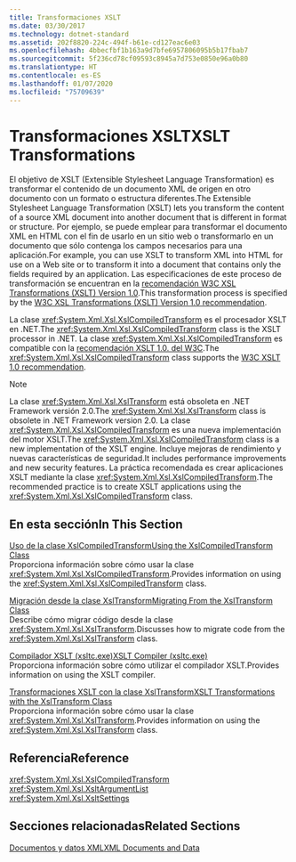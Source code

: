 ```yaml
---
title: Transformaciones XSLT
ms.date: 03/30/2017
ms.technology: dotnet-standard
ms.assetid: 202f8820-224c-494f-b61e-cd127eac6e03
ms.openlocfilehash: 4bbecfbf1b163a9d7bfe6957806095b5b17fbab7
ms.sourcegitcommit: 5f236cd78cf09593c8945a7d753e0850e96a0b80
ms.translationtype: HT
ms.contentlocale: es-ES
ms.lasthandoff: 01/07/2020
ms.locfileid: "75709639"
---
```

# <a name="xslt-transformations"></a><span data-ttu-id="7b6b3-102">Transformaciones XSLT</span><span class="sxs-lookup"><span data-stu-id="7b6b3-102">XSLT Transformations</span></span>
<span data-ttu-id="7b6b3-103">El objetivo de XSLT (Extensible Stylesheet Language Transformation) es transformar el contenido de un documento XML de origen en otro documento con un formato o estructura diferentes.</span><span class="sxs-lookup"><span data-stu-id="7b6b3-103">The Extensible Stylesheet Language Transformation (XSLT) lets you transform the content of a source XML document into another document that is different in format or structure.</span></span> <span data-ttu-id="7b6b3-104">Por ejemplo, se puede emplear para transformar el documento XML en HTML con el fin de usarlo en un sitio web o transformarlo en un documento que sólo contenga los campos necesarios para una aplicación.</span><span class="sxs-lookup"><span data-stu-id="7b6b3-104">For example, you can use XSLT to transform XML into HTML for use on a Web site or to transform it into a document that contains only the fields required by an application.</span></span> <span data-ttu-id="7b6b3-105">Las especificaciones de este proceso de transformación se encuentran en la [recomendación W3C XSL Transformations (XSLT) Version 1.0](https://www.w3.org/TR/xslt-10/).</span><span class="sxs-lookup"><span data-stu-id="7b6b3-105">This transformation process is specified by the [W3C XSL Transformations (XSLT) Version 1.0 recommendation](https://www.w3.org/TR/xslt-10/).</span></span>  
  
 <span data-ttu-id="7b6b3-106">La clase <xref:System.Xml.Xsl.XslCompiledTransform> es el procesador XSLT en .NET.</span><span class="sxs-lookup"><span data-stu-id="7b6b3-106">The <xref:System.Xml.Xsl.XslCompiledTransform> class is the XSLT processor in .NET.</span></span> <span data-ttu-id="7b6b3-107">La clase <xref:System.Xml.Xsl.XslCompiledTransform> es compatible con la [recomendación XSLT 1.0. del W3C](https://www.w3.org/TR/xslt-10/).</span><span class="sxs-lookup"><span data-stu-id="7b6b3-107">The <xref:System.Xml.Xsl.XslCompiledTransform> class supports the [W3C XSLT 1.0 recommendation](https://www.w3.org/TR/xslt-10/).</span></span>  
  
> [!NOTE]
> <span data-ttu-id="7b6b3-108">La clase <xref:System.Xml.Xsl.XslTransform> está obsoleta en .NET Framework versión 2.0.</span><span class="sxs-lookup"><span data-stu-id="7b6b3-108">The <xref:System.Xml.Xsl.XslTransform> class is obsolete in .NET Framework version 2.0.</span></span> <span data-ttu-id="7b6b3-109">La clase <xref:System.Xml.Xsl.XslCompiledTransform> es una nueva implementación del motor XSLT.</span><span class="sxs-lookup"><span data-stu-id="7b6b3-109">The <xref:System.Xml.Xsl.XslCompiledTransform> class is a new implementation of the XSLT engine.</span></span> <span data-ttu-id="7b6b3-110">Incluye mejoras de rendimiento y nuevas características de seguridad.</span><span class="sxs-lookup"><span data-stu-id="7b6b3-110">It includes performance improvements and new security features.</span></span> <span data-ttu-id="7b6b3-111">La práctica recomendada es crear aplicaciones XSLT mediante la clase <xref:System.Xml.Xsl.XslCompiledTransform>.</span><span class="sxs-lookup"><span data-stu-id="7b6b3-111">The recommended practice is to create XSLT applications using the <xref:System.Xml.Xsl.XslCompiledTransform> class.</span></span>  
  
## <a name="in-this-section"></a><span data-ttu-id="7b6b3-112">En esta sección</span><span class="sxs-lookup"><span data-stu-id="7b6b3-112">In This Section</span></span>  
 [<span data-ttu-id="7b6b3-113">Uso de la clase XslCompiledTransform</span><span class="sxs-lookup"><span data-stu-id="7b6b3-113">Using the XslCompiledTransform Class</span></span>](../../../../docs/standard/data/xml/using-the-xslcompiledtransform-class.md)  
 <span data-ttu-id="7b6b3-114">Proporciona información sobre cómo usar la clase <xref:System.Xml.Xsl.XslCompiledTransform>.</span><span class="sxs-lookup"><span data-stu-id="7b6b3-114">Provides information on using the <xref:System.Xml.Xsl.XslCompiledTransform> class.</span></span>  
  
 [<span data-ttu-id="7b6b3-115">Migración desde la clase XslTransform</span><span class="sxs-lookup"><span data-stu-id="7b6b3-115">Migrating From the XslTransform Class</span></span>](../../../../docs/standard/data/xml/migrating-from-the-xsltransform-class.md)  
 <span data-ttu-id="7b6b3-116">Describe cómo migrar código desde la clase <xref:System.Xml.Xsl.XslTransform>.</span><span class="sxs-lookup"><span data-stu-id="7b6b3-116">Discusses how to migrate code from the <xref:System.Xml.Xsl.XslTransform> class.</span></span>  
  
 [<span data-ttu-id="7b6b3-117">Compilador XSLT (xsltc.exe)</span><span class="sxs-lookup"><span data-stu-id="7b6b3-117">XSLT Compiler (xsltc.exe)</span></span>](../../../../docs/standard/data/xml/xslt-compiler-xsltc-exe.md)  
 <span data-ttu-id="7b6b3-118">Proporciona información sobre cómo utilizar el compilador XSLT.</span><span class="sxs-lookup"><span data-stu-id="7b6b3-118">Provides information on using the XSLT compiler.</span></span>  
  
 [<span data-ttu-id="7b6b3-119">Transformaciones XSLT con la clase XslTransform</span><span class="sxs-lookup"><span data-stu-id="7b6b3-119">XSLT Transformations with the XslTransform Class</span></span>](../../../../docs/standard/data/xml/xslt-transformations-with-the-xsltransform-class.md)  
 <span data-ttu-id="7b6b3-120">Proporciona información sobre cómo usar la clase <xref:System.Xml.Xsl.XslTransform>.</span><span class="sxs-lookup"><span data-stu-id="7b6b3-120">Provides information on using the <xref:System.Xml.Xsl.XslTransform> class.</span></span>  
  
## <a name="reference"></a><span data-ttu-id="7b6b3-121">Referencia</span><span class="sxs-lookup"><span data-stu-id="7b6b3-121">Reference</span></span>  
 <xref:System.Xml.Xsl.XslCompiledTransform>  
 <xref:System.Xml.Xsl.XsltArgumentList>  
 <xref:System.Xml.Xsl.XsltSettings>  
  
## <a name="related-sections"></a><span data-ttu-id="7b6b3-122">Secciones relacionadas</span><span class="sxs-lookup"><span data-stu-id="7b6b3-122">Related Sections</span></span>  
 [<span data-ttu-id="7b6b3-123">Documentos y datos XML</span><span class="sxs-lookup"><span data-stu-id="7b6b3-123">XML Documents and Data</span></span>](../../../../docs/standard/data/xml/index.md)
